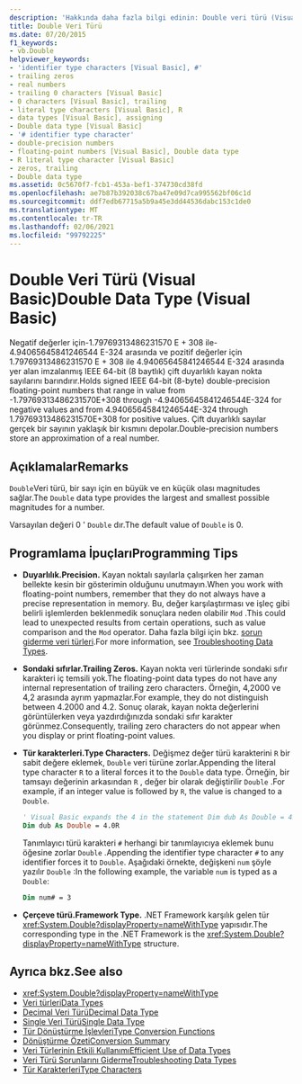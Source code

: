 ```yaml
---
description: 'Hakkında daha fazla bilgi edinin: Double veri türü (Visual Basic)'
title: Double Veri Türü
ms.date: 07/20/2015
f1_keywords:
- vb.Double
helpviewer_keywords:
- 'identifier type characters [Visual Basic], #'
- trailing zeros
- real numbers
- trailing 0 characters [Visual Basic]
- 0 characters [Visual Basic], trailing
- literal type characters [Visual Basic], R
- data types [Visual Basic], assigning
- Double data type [Visual Basic]
- '# identifier type character'
- double-precision numbers
- floating-point numbers [Visual Basic], Double data type
- R literal type character [Visual Basic]
- zeros, trailing
- Double data type
ms.assetid: 0c5670f7-fcb1-453a-bef1-374730cd38fd
ms.openlocfilehash: ae7b87b392038c67ba47e09d7ca995562bf06c1d
ms.sourcegitcommit: ddf7edb67715a5b9a45e3dd44536dabc153c1de0
ms.translationtype: MT
ms.contentlocale: tr-TR
ms.lasthandoff: 02/06/2021
ms.locfileid: "99792225"
---
```

# <a name="double-data-type-visual-basic"></a><span data-ttu-id="58f63-103">Double Veri Türü (Visual Basic)</span><span class="sxs-lookup"><span data-stu-id="58f63-103">Double Data Type (Visual Basic)</span></span>

<span data-ttu-id="58f63-104">Negatif değerler için-1.79769313486231570 E + 308 ile-4.94065645841246544 E-324 arasında ve pozitif değerler için 1.79769313486231570 E + 308 ile 4.94065645841246544 E-324 arasında yer alan imzalanmış IEEE 64-bit (8 baytlık) çift duyarlıklı kayan nokta sayılarını barındırır.</span><span class="sxs-lookup"><span data-stu-id="58f63-104">Holds signed IEEE 64-bit (8-byte) double-precision floating-point numbers that range in value from -1.79769313486231570E+308 through -4.94065645841246544E-324 for negative values and from 4.94065645841246544E-324 through 1.79769313486231570E+308 for positive values.</span></span> <span data-ttu-id="58f63-105">Çift duyarlıklı sayılar gerçek bir sayının yaklaşık bir kısmını depolar.</span><span class="sxs-lookup"><span data-stu-id="58f63-105">Double-precision numbers store an approximation of a real number.</span></span>

## <a name="remarks"></a><span data-ttu-id="58f63-106">Açıklamalar</span><span class="sxs-lookup"><span data-stu-id="58f63-106">Remarks</span></span>

<span data-ttu-id="58f63-107">`Double`Veri türü, bir sayı için en büyük ve en küçük olası magnitudes sağlar.</span><span class="sxs-lookup"><span data-stu-id="58f63-107">The `Double` data type provides the largest and smallest possible magnitudes for a number.</span></span>

<span data-ttu-id="58f63-108">Varsayılan değeri 0 ' `Double` dır.</span><span class="sxs-lookup"><span data-stu-id="58f63-108">The default value of `Double` is 0.</span></span>

## <a name="programming-tips"></a><span data-ttu-id="58f63-109">Programlama İpuçları</span><span class="sxs-lookup"><span data-stu-id="58f63-109">Programming Tips</span></span>

- <span data-ttu-id="58f63-110">**Duyarlılık.**</span><span class="sxs-lookup"><span data-stu-id="58f63-110">**Precision.**</span></span> <span data-ttu-id="58f63-111">Kayan noktalı sayılarla çalışırken her zaman bellekte kesin bir gösterimin olduğunu unutmayın.</span><span class="sxs-lookup"><span data-stu-id="58f63-111">When you work with floating-point numbers, remember that they do not always have a precise representation in memory.</span></span> <span data-ttu-id="58f63-112">Bu, değer karşılaştırması ve işleç gibi belirli işlemlerden beklenmedik sonuçlara neden olabilir `Mod` .</span><span class="sxs-lookup"><span data-stu-id="58f63-112">This could lead to unexpected results from certain operations, such as value comparison and the `Mod` operator.</span></span> <span data-ttu-id="58f63-113">Daha fazla bilgi için bkz. [sorun giderme veri türleri](../../programming-guide/language-features/data-types/troubleshooting-data-types.md).</span><span class="sxs-lookup"><span data-stu-id="58f63-113">For more information, see [Troubleshooting Data Types](../../programming-guide/language-features/data-types/troubleshooting-data-types.md).</span></span>

- <span data-ttu-id="58f63-114">**Sondaki sıfırlar.**</span><span class="sxs-lookup"><span data-stu-id="58f63-114">**Trailing Zeros.**</span></span> <span data-ttu-id="58f63-115">Kayan nokta veri türlerinde sondaki sıfır karakteri iç temsili yok.</span><span class="sxs-lookup"><span data-stu-id="58f63-115">The floating-point data types do not have any internal representation of trailing zero characters.</span></span> <span data-ttu-id="58f63-116">Örneğin, 4,2000 ve 4,2 arasında ayrım yapmazlar.</span><span class="sxs-lookup"><span data-stu-id="58f63-116">For example, they do not distinguish between 4.2000 and 4.2.</span></span> <span data-ttu-id="58f63-117">Sonuç olarak, kayan nokta değerlerini görüntülerken veya yazdırdığınızda sondaki sıfır karakter görünmez.</span><span class="sxs-lookup"><span data-stu-id="58f63-117">Consequently, trailing zero characters do not appear when you display or print floating-point values.</span></span>

- <span data-ttu-id="58f63-118">**Tür karakterleri.**</span><span class="sxs-lookup"><span data-stu-id="58f63-118">**Type Characters.**</span></span> <span data-ttu-id="58f63-119">Değişmez değer türü karakterini `R` bir sabit değere eklemek, `Double` veri türüne zorlar.</span><span class="sxs-lookup"><span data-stu-id="58f63-119">Appending the literal type character `R` to a literal forces it to the `Double` data type.</span></span> <span data-ttu-id="58f63-120">Örneğin, bir tamsayı değerinin arkasından `R` , değer bir olarak değiştirilir `Double` .</span><span class="sxs-lookup"><span data-stu-id="58f63-120">For example, if an integer value is followed by `R`, the value is changed to a `Double`.</span></span>

  ```vb
  ' Visual Basic expands the 4 in the statement Dim dub As Double = 4R to 4.0:
  Dim dub As Double = 4.0R
  ```

  <span data-ttu-id="58f63-121">Tanımlayıcı türü karakteri `#` herhangi bir tanımlayıcıya eklemek bunu öğesine zorlar `Double` .</span><span class="sxs-lookup"><span data-stu-id="58f63-121">Appending the identifier type character `#` to any identifier forces it to `Double`.</span></span> <span data-ttu-id="58f63-122">Aşağıdaki örnekte, değişkeni `num` şöyle yazılır `Double` :</span><span class="sxs-lookup"><span data-stu-id="58f63-122">In the following example, the variable `num` is typed as a `Double`:</span></span>

  ```vb
  Dim num# = 3
  ```

- <span data-ttu-id="58f63-123">**Çerçeve türü.**</span><span class="sxs-lookup"><span data-stu-id="58f63-123">**Framework Type.**</span></span> <span data-ttu-id="58f63-124">.NET Framework karşılık gelen tür <xref:System.Double?displayProperty=nameWithType> yapısıdır.</span><span class="sxs-lookup"><span data-stu-id="58f63-124">The corresponding type in the .NET Framework is the <xref:System.Double?displayProperty=nameWithType> structure.</span></span>

## <a name="see-also"></a><span data-ttu-id="58f63-125">Ayrıca bkz.</span><span class="sxs-lookup"><span data-stu-id="58f63-125">See also</span></span>

- <xref:System.Double?displayProperty=nameWithType>
- [<span data-ttu-id="58f63-126">Veri türleri</span><span class="sxs-lookup"><span data-stu-id="58f63-126">Data Types</span></span>](index.md)
- [<span data-ttu-id="58f63-127">Decimal Veri Türü</span><span class="sxs-lookup"><span data-stu-id="58f63-127">Decimal Data Type</span></span>](decimal-data-type.md)
- [<span data-ttu-id="58f63-128">Single Veri Türü</span><span class="sxs-lookup"><span data-stu-id="58f63-128">Single Data Type</span></span>](single-data-type.md)
- [<span data-ttu-id="58f63-129">Tür Dönüştürme İşlevleri</span><span class="sxs-lookup"><span data-stu-id="58f63-129">Type Conversion Functions</span></span>](../functions/type-conversion-functions.md)
- [<span data-ttu-id="58f63-130">Dönüştürme Özeti</span><span class="sxs-lookup"><span data-stu-id="58f63-130">Conversion Summary</span></span>](../keywords/conversion-summary.md)
- [<span data-ttu-id="58f63-131">Veri Türlerinin Etkili Kullanımı</span><span class="sxs-lookup"><span data-stu-id="58f63-131">Efficient Use of Data Types</span></span>](../../programming-guide/language-features/data-types/efficient-use-of-data-types.md)
- [<span data-ttu-id="58f63-132">Veri Türü Sorunlarını Giderme</span><span class="sxs-lookup"><span data-stu-id="58f63-132">Troubleshooting Data Types</span></span>](../../programming-guide/language-features/data-types/troubleshooting-data-types.md)
- [<span data-ttu-id="58f63-133">Tür Karakterleri</span><span class="sxs-lookup"><span data-stu-id="58f63-133">Type Characters</span></span>](../../programming-guide/language-features/data-types/type-characters.md)
